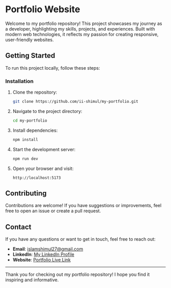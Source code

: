 # Portfolio Website

Welcome to my portfolio repository! This project showcases my journey as a developer, highlighting my skills, projects, and experiences. Built with modern web technologies, it reflects my passion for creating responsive, user-friendly websites.

## Getting Started

To run this project locally, follow these steps:

### Installation

1. Clone the repository:
   ```bash
   git clone https://github.com/ii-shimul/my-portfolio.git
   ```

2. Navigate to the project directory:
   ```bash
   cd my-portfolio
   ```

3. Install dependencies:
   ```bash
   npm install
   ```

4. Start the development server:
   ```bash
   npm run dev
   ```

5. Open your browser and visit:
   ```
   http://localhost:5173
   ```

## Contributing

Contributions are welcome! If you have suggestions or improvements, feel free to open an issue or create a pull request.

## Contact

If you have any questions or want to get in touch, feel free to reach out:

- **Email**: islamshimul27@gmail.com
- **LinkedIn**: [My LinkedIn Profile](https://linkedin.com/in/ii-shimul)
- **Website**: [Portfolio Live Link](https://ii-shimul.vercel.app/)

---

Thank you for checking out my portfolio repository! I hope you find it inspiring and informative.

